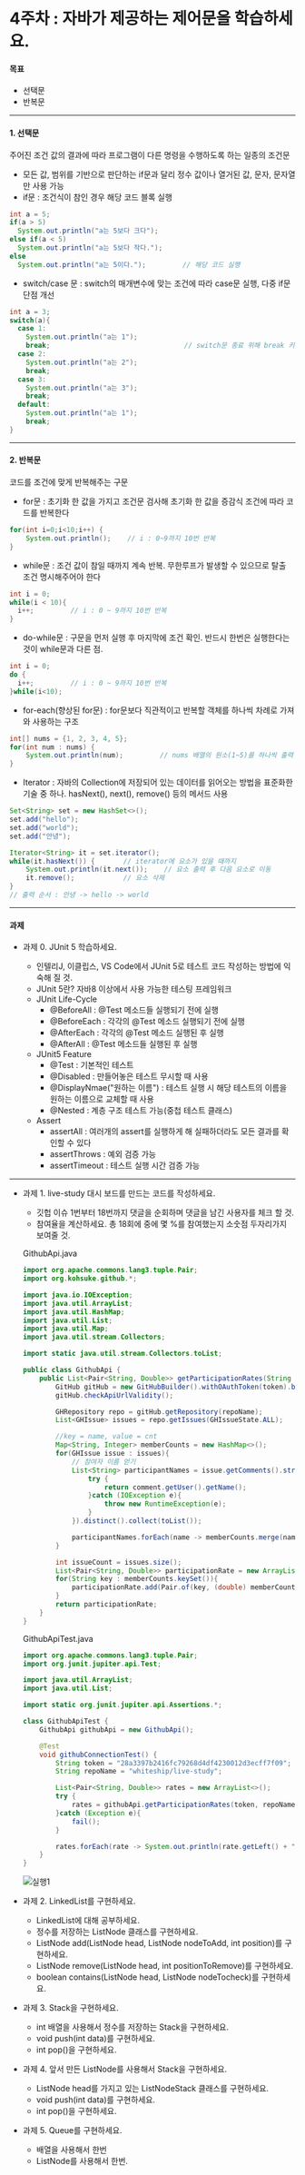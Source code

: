 # 4주차 : 자바가 제공하는 제어문을 학습하세요.

#### 목표

- 선택문
- 반복문
------------
#### 1. 선택문
주어진 조건 값의 결과에 따라 프로그램이 다른 명령을 수행하도록 하는 일종의 조건문  
- 모든 값, 범위를 기반으로 판단하는 if문과 달리 정수 값이나 열거된 값, 문자, 문자열만 사용 가능
- if문 : 조건식이 참인 경우 해당 코드 블록 실행  
```java
int a = 5;
if(a > 5)
  System.out.println("a는 5보다 크다");
else if(a < 5)
  System.out.println("a는 5보다 작다.");
else
  System.out.println("a는 5이다.");         // 해당 코드 실행
```  
  
- switch/case 문 : switch의 매개변수에 맞는 조건에 따라 case문 실행, 다중 if문 단점 개선  
```java
int a = 3;
switch(a){
  case 1:
    System.out.println("a는 1");
    break;                                 // switch문 종료 위해 break 키워드 반드시 사용
  case 2:
    System.out.println("a는 2");
    break; 
  case 3:
    System.out.println("a는 3");
    break; 
  default:
    System.out.println("a는 1");
    break; 
}
```
-------------
#### 2. 반복문
코드를 조건에 맞게 반복해주는 구문
- for문 : 초기화 한 값을 가지고 조건문 검사해 초기화 한 값을 증감식 조건에 따라 코드를 반복한다  
```java
for(int i=0;i<10;i++) {
    System.out.println();    // i : 0~9까지 10번 반복
}
```
- while문 : 조건 값이 참일 때까지 계속 반복. 무한루프가 발생할 수 있으므로 탈출 조건 명시해주어야 한다  
```java
int i = 0;
while(i < 10){
  i++;         // i : 0 ~ 9까지 10번 반복
}
```
- do-while문 : 구문을 먼저 실행 후 마지막에 조건 확인. 반드시 한번은 실행한다는 것이 while문과 다른 점.  
```java
int i = 0;
do {
  i++;         // i : 0 ~ 9까지 10번 반복
}while(i<10);
```
- for-each(향상된 for문) : for문보다 직관적이고 반복할 객체를 하나씩 차례로 가져와 사용하는 구조  
```java
int[] nums = {1, 2, 3, 4, 5};
for(int num : nums) {
    System.out.println(num);         // nums 배열의 원소(1~5)를 하나씩 출력
}
```
- Iterator : 자바의 Collection에 저장되어 있는 데이터를 읽어오는 방법을 표준화한 기술 중 하나. hasNext(), next(), remove() 등의 메서드 사용    
```java
Set<String> set = new HashSet<>();
set.add("hello");
set.add("world");
set.add("안녕");

Iterator<String> it = set.iterator();
while(it.hasNext()) {       // iterator에 요소가 있을 때까지
    System.out.println(it.next());    // 요소 출력 후 다음 요소로 이동
    it.remove();            // 요소 삭제
}
// 출력 순서 : 안녕 -> hello -> world
```
-------------
#### 과제  
- 과제 0. JUnit 5 학습하세요.
  - 인텔리J, 이클립스, VS Code에서 JUnit 5로 테스트 코드 작성하는 방법에 익숙해 질 것.   
    
  * JUnit 5란? 자바8 이상에서 사용 가능한 테스팅 프레임워크  
  * JUnit Life-Cycle  
    - @BeforeAll : @Test 메소드들 실행되기 전에 실행
    - @BeforeEach : 각각의 @Test 메소드 실행되기 전에 실행
    - @AfterEach : 각각의 @Test 메소드 실행된 후 실행  
    - @AfterAll : @Test 메소드들 실행된 후 실행
  * JUnit5 Feature  
    - @Test : 기본적인 테스트
    - @Disabled : 만들어놓은 테스트 무시할 때 사용
    - @DisplayNmae("원하는 이름") : 테스트 실행 시 해당 테스트의 이름을 원하는 이름으로 교체할 때 사용
    - @Nested : 계층 구조 테스트 가능(중첩 테스트 클래스)
  * Assert
    - assertAll : 여러개의 assert를 실행하게 해 실패하더라도 모든 결과를 확인할 수 있다
    - assertThrows : 예외 검증 가능
    - assertTimeout : 테스트 실행 시간 검증 가능  
 -----------------------------------------------------------------------------------------------------  
 
- 과제 1. live-study 대시 보드를 만드는 코드를 작성하세요.
  - 깃헙 이슈 1번부터 18번까지 댓글을 순회하며 댓글을 남긴 사용자를 체크 할 것.
  - 참여율을 계산하세요. 총 18회에 중에 몇 %를 참여했는지 소숫점 두자리가지 보여줄 것.  
  
  GithubApi.java  
  ```java
  import org.apache.commons.lang3.tuple.Pair;
  import org.kohsuke.github.*;

  import java.io.IOException;
  import java.util.ArrayList;
  import java.util.HashMap;
  import java.util.List;
  import java.util.Map;
  import java.util.stream.Collectors;

  import static java.util.stream.Collectors.toList;

  public class GithubApi {
      public List<Pair<String, Double>> getParticipationRates(String token, String repoName) throws IOException {
          GitHub gitHub = new GitHubBuilder().withOAuthToken(token).build();
          gitHub.checkApiUrlValidity();

          GHRepository repo = gitHub.getRepository(repoName);
          List<GHIssue> issues = repo.getIssues(GHIssueState.ALL);

          //key = name, value = cnt
          Map<String, Integer> memberCounts = new HashMap<>();
          for(GHIssue issue : issues){
              // 참여자 이름 얻기
              List<String> participantNames = issue.getComments().stream().map(comment -> {
                  try {
                      return comment.getUser().getName();
                  }catch (IOException e){
                      throw new RuntimeException(e);
                  }
              }).distinct().collect(toList());

              participantNames.forEach(name -> memberCounts.merge(name, 1, Integer::sum));
          }

          int issueCount = issues.size();
          List<Pair<String, Double>> participationRate = new ArrayList<>();
          for(String key : memberCounts.keySet()){
              participationRate.add(Pair.of(key, (double) memberCounts.get(key) / issueCount * 100));
          }
          return participationRate;
      }
  }
  ```
  GithubApiTest.java    
  ```java
  import org.apache.commons.lang3.tuple.Pair;
  import org.junit.jupiter.api.Test;

  import java.util.ArrayList;
  import java.util.List;

  import static org.junit.jupiter.api.Assertions.*;

  class GithubApiTest {
      GithubApi githubApi = new GithubApi();

      @Test
      void githubConnectionTest() {
          String token = "28a3397b2416fc79268d4df4230012d3ecff7f09";
          String repoName = "whiteship/live-study";

          List<Pair<String, Double>> rates = new ArrayList<>();
          try {
              rates = githubApi.getParticipationRates(token, repoName);
          }catch (Exception e){
              fail();
          }

          rates.forEach(rate -> System.out.println(rate.getLeft() + ": " + Math.round(rate.getRight() * 100) / 100.0));
      }
  }
  ```  
    
  ![실행1](https://user-images.githubusercontent.com/34119641/111151921-7441e000-85d3-11eb-8d37-8224584f471b.JPG)  
    
  
- 과제 2. LinkedList를 구현하세요.
  - LinkedList에 대해 공부하세요.
  - 정수를 저장하는 ListNode 클래스를 구현하세요.
  - ListNode add(ListNode head, ListNode nodeToAdd, int position)를 구현하세요.
  - ListNode remove(ListNode head, int positionToRemove)를 구현하세요.
  - boolean contains(ListNode head, ListNode nodeTocheck)를 구현하세요.
  
- 과제 3. Stack을 구현하세요.
  - int 배열을 사용해서 정수를 저장하는 Stack을 구현하세요.
  - void push(int data)를 구현하세요.
  - int pop()을 구현하세요.
  
- 과제 4. 앞서 만든 ListNode를 사용해서 Stack을 구현하세요.
  - ListNode head를 가지고 있는 ListNodeStack 클래스를 구현하세요.
  - void push(int data)를 구현하세요.
  - int pop()을 구현하세요.
  
- 과제 5. Queue를 구현하세요.
  - 배열을 사용해서 한번
  - ListNode를 사용해서 한번.

